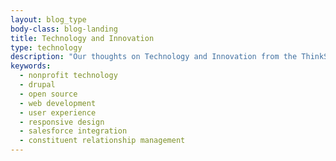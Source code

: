 ```yaml
---
layout: blog_type
body-class: blog-landing
title: Technology and Innovation
type: technology
description: "Our thoughts on Technology and Innovation from the ThinkShout blog."
keywords:
  - nonprofit technology
  - drupal
  - open source
  - web development
  - user experience
  - responsive design
  - salesforce integration
  - constituent relationship management
---
```


